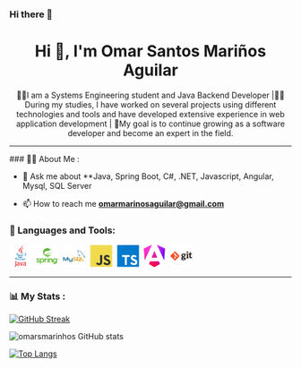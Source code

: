 ### Hi there 👋

<div id="header" align="center">
    <h1 align="center">Hi 👋, I'm Omar Santos Mariños Aguilar</h1>
        👨‍🎓I am a Systems Engineering student and Java Backend Developer |👨‍💻During my studies,
        I have worked on several projects using different technologies and tools and have developed extensive
        experience in web application development | 🎯My goal is to continue growing as a software developer
        and become an expert in the field.</h3>

</div>


<div id="badges" align="center">


</div>

---
<div align="left"></div>
### 👨‍💻 About Me :

- 💬 Ask me about **Java, Spring Boot, C#, .NET, Javascript, Angular, Mysql, SQL Server

- 📫 How to reach me **omarmarinosaguilar@gmail.com**


<h3>🔨 Languages and Tools:</h3>
<div>
    <img src="https://github.com/devicons/devicon/blob/master/icons/java/java-original-wordmark.svg" title="Java"
        width="40" height="40" />&nbsp;
    <img src="https://github.com/devicons/devicon/blob/master/icons/spring/spring-original-wordmark.svg" title="Spring"
        width="40" height="40" />&nbsp;
    <img src="https://github.com/devicons/devicon/blob/master/icons/mysql/mysql-original-wordmark.svg" title="MySQL"
        alt="MySQL" width="40" height="40" />&nbsp;
    <img src="https://github.com/devicons/devicon/blob/master/icons/javascript/javascript-original.svg"
        title="JavaScript" alt="JavaScript" width="40" height="40" />&nbsp;
    <img src="https://github.com/devicons/devicon/blob/master/icons/typescript/typescript-original.svg"
        title="TypeScript" alt="TypeScript" width="40" height="40" />&nbsp;
    <img src="https://github.com/devicons/devicon/blob/master/icons/angular/angular-original.svg"
        title="Angular" alt="Angular" width="40" height="40" />&nbsp;
    <img src="https://github.com/devicons/devicon/blob/master/icons/git/git-original-wordmark.svg" title="Git"
        **alt="Git" width="40" height="40" />
</div>
</div>

---

### 📊 My Stats :

[![GitHub Streak](https://streak-stats.demolab.com?user=omarsmarinhos&theme=dark&exclude_days=Sun%2CSat)](https://git.io/streak-stats)

![omarsmarinhos GitHub
stats](https://github-readme-stats.vercel.app/api?username=omarsmarinhos&show_icons=true&theme=dark)

[![Top Langs](https://github-readme-stats.vercel.app/api/top-langs/?username=omarsmarinhos&langs_count=8&theme=dark)](https://github.com/anuraghazra/github-readme-stats)

